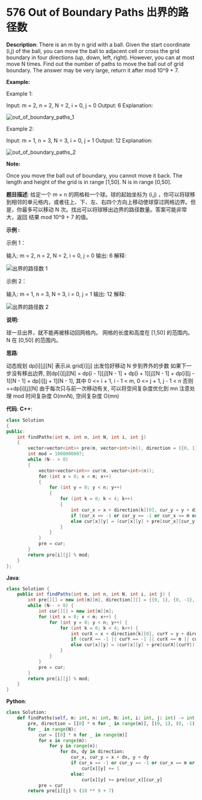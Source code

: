 # 576 Out of Boundary Paths 出界的路径数

__Description__:
There is an m by n grid with a ball. Given the start coordinate (i,j) of the ball, you can move the ball to adjacent cell or cross the grid boundary in four directions (up, down, left, right). However, you can at most move N times. Find out the number of paths to move the ball out of grid boundary. The answer may be very large, return it after mod 10^9 + 7.

__Example:__

Example 1:

Input: m = 2, n = 2, N = 2, i = 0, j = 0
Output: 6
Explanation:

![out_of_boundary_paths_1](https://assets.leetcode-cn.com/aliyun-lc-upload/uploads/2018/10/12/out_of_boundary_paths_1.png)

Example 2:

Input: m = 1, n = 3, N = 3, i = 0, j = 1
Output: 12
Explanation:

![out_of_boundary_paths_2](https://assets.leetcode-cn.com/aliyun-lc-upload/uploads/2018/10/12/out_of_boundary_paths_2.png)

__Note:__

Once you move the ball out of boundary, you cannot move it back.
The length and height of the grid is in range [1,50].
N is in range [0,50].

__题目描述__:
给定一个 m × n 的网格和一个球。球的起始坐标为 (i,j) ，你可以将球移到相邻的单元格内，或者往上、下、左、右四个方向上移动使球穿过网格边界。但是，你最多可以移动 N 次。找出可以将球移出边界的路径数量。答案可能非常大，返回 结果 mod 10^9 + 7 的值。

__示例 :__

示例 1：

输入: m = 2, n = 2, N = 2, i = 0, j = 0
输出: 6
解释:

![出界的路径数 1](https://assets.leetcode-cn.com/aliyun-lc-upload/uploads/2018/10/12/out_of_boundary_paths_1.png)

示例 2：

输入: m = 1, n = 3, N = 3, i = 0, j = 1
输出: 12
解释:

![出界的路径数 2](https://assets.leetcode-cn.com/aliyun-lc-upload/uploads/2018/10/12/out_of_boundary_paths_2.png)

__说明:__

球一旦出界，就不能再被移动回网格内。
网格的长度和高度在 [1,50] 的范围内。
N 在 [0,50] 的范围内。

__思路__:

动态规划
dp[i][j][N] 表示从 grid[i][j] 出发恰好移动 N 步到界外的步数
如果下一步没有移出边界, 则dp[i][j][N] = dp[i - 1][j][N - 1] + dp[i + 1][j][N - 1] + dp[i][j - 1][N - 1] + dp[i][j + 1][N - 1], 其中 0 <= i + 1, i - 1 < m, 0 <= j + 1, j - 1 < n
否则 ++dp[i][j][N]
由于每次只与前一次移动有关, 可以将空间复杂度优化到 mn
注意处理 mod
时间复杂度 O(mnN), 空间复杂度 O(mn)

__代码__:
__C++__:

```C++
class Solution 
{
public:
    int findPaths(int m, int n, int N, int i, int j) 
    {
        vector<vector<int>> pre(m, vector<int>(n)), direction = {{0, 1}, {0, -1}, {1, 0}, {-1, 0}};
        int mod = 1000000007;
        while (N-- > 0) 
        {
            vector<vector<int>> cur(m, vector<int>(n));
            for (int x = 0; x < m; x++) 
            {
                for (int y = 0; y < n; y++) 
                {
                    for (int k = 0; k < 4; k++) 
                    {
                        int cur_x = x + direction[k][0], cur_y = y + direction[k][1];
                        if (cur_x == -1 or cur_y == -1 or cur_x == m or cur_y == n) ++cur[x][y];
                        else cur[x][y] = (cur[x][y] + pre[cur_x][cur_y]) % mod;
                    }
                }
            }
            pre = cur;
        }
        return pre[i][j] % mod;
    }
};
```

__Java__:

```Java
class Solution {
    public int findPaths(int m, int n, int N, int i, int j) {
        int pre[][] = new int[m][n], direction[][] = {{0, 1}, {0, -1}, {1, 0}, {-1, 0}}, mod = 1000000007;
        while (N-- > 0) {
            int cur[][] = new int[m][n];
            for (int x = 0; x < m; x++) {
                for (int y = 0; y < n; y++) {
                    for (int k = 0; k < 4; k++) {
                        int curX = x + direction[k][0], curY = y + direction[k][1];
                        if (curX == -1 || curY == -1 || curX == m || curY == n) ++cur[x][y];
                        else cur[x][y] = (cur[x][y] + pre[curX][curY]) % mod;
                    }
                }
            }
            pre = cur;
        }
        return pre[i][j] % mod;
    }
}
```

__Python__:

```Python
class Solution:
    def findPaths(self, m: int, n: int, N: int, i: int, j: int) -> int:
        pre, direction = [[0] * n for _ in range(m)], [(0, 1), (0, -1), (1, 0), (-1, 0)]
        for _ in range(N):
            cur = [[0] * n for _ in range(m)]
            for x in range(m):
                for y in range(n):
                    for dx, dy in direction:
                        cur_x, cur_y = x + dx, y + dy
                        if cur_x == -1 or cur_y == -1 or cur_x == m or cur_y == n:
                            cur[x][y] += 1
                        else:
                            cur[x][y] += pre[cur_x][cur_y]
            pre = cur
        return pre[i][j] % (10 ** 9 + 7)
```
